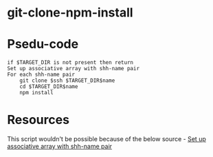 # git-clone-npm-install

# Psedu-code

```
if $TARGET_DIR is not present then return
Set up associative array with shh-name pair
For each shh-name pair
	git clone $ssh $TARGET_DIR$name
	cd $TARGET_DIR$name
	npm install
```

# Resources

This script wouldn't be possible because of the below source - 
[Set up associative array with shh-name pair](https://stackoverflow.com/a/17992349/6230772)